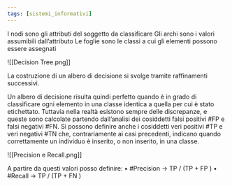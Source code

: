 ```yaml
---
tags: [sistemi_informativi]
---
```

I nodi sono gli attributi del soggetto da classificare 
Gli archi sono i valori assumibili dall’attributo
Le foglie sono le classi a cui gli elementi possono essere assegnati

![[Decision Tree.png]]

La costruzione di un albero di decisione si svolge tramite raffinamenti successivi.

Un albero di decisione risulta quindi perfetto quando è in grado di classificare ogni elemento in una classe identica a quella per cui è stato etichettato.
Tuttavia nella realtà esistono sempre delle discrepanze, e queste sono calcolate partendo dall’analisi dei cosiddetti falsi positivi #FP e falsi negativi #FN. Si possono definire anche i cosiddetti veri positivi #TP e veri negativi #TN che, contrariamente ai casi precedenti, indicano quando correttamente un individuo è inserito, o non inserito, in una classe.

![[Precision e Recall.png]]

A partire da questi valori posso definire:
	• #Precision -> TP / (TP + FP )
	• #Recall ->  TP / (TP + FN )